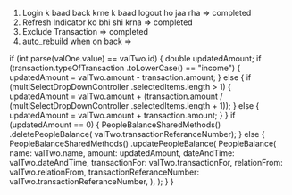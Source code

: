 1. Login k baad back krne k baad logout ho jaa rha => completed
2. Refresh Indicator ko bhi shi krna => completed
3. Exclude Transaction => completed
4. auto_rebuild when on back => 


if (int.parse(valOne.value) == valTwo.id) {
                                  double updatedAmount;
                                  if (transaction.typeOfTransaction
                                          .toLowerCase() ==
                                      "income") {
                                    updatedAmount =
                                        valTwo.amount - transaction.amount;
                                  } else {
                                    if (multiSelectDropDownController
                                            .selectedItems.length >
                                        1) {
                                      updatedAmount = valTwo.amount +
                                          (transaction.amount /
                                              (multiSelectDropDownController
                                                      .selectedItems.length +
                                                  1));
                                    } else {
                                      updatedAmount =
                                          valTwo.amount + transaction.amount;
                                    }
                                  }
                                  if (updatedAmount == 0) {
                                    PeopleBalanceSharedMethods()
                                        .deletePeopleBalance(
                                            valTwo.transactionReferanceNumber);
                                  } else {
                                    PeopleBalanceSharedMethods()
                                        .updatePeopleBalance(
                                      PeopleBalance(
                                        name: valTwo.name,
                                        amount: updatedAmount,
                                        dateAndTime: valTwo.dateAndTime,
                                        transactionFor: valTwo.transactionFor,
                                        relationFrom: valTwo.relationFrom,
                                        transactionReferanceNumber:
                                            valTwo.transactionReferanceNumber,
                                      ),
                                    );
                                  }
                                }